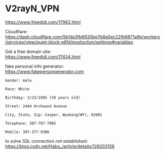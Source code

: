 # V2rayN_VPN

https://www.freedidi.com/17962.html

Cloudflare: <br>
https://dash.cloudflare.com/5b1da3fb6620be7b8a0ec22fb6871a9e/workers/services/view/quiet-block-e6fd/production/settings#variables

Get a free domain site: <br>
https://www.freedidi.com/17434.html

fake personal info generator: <br>
https://www.fakepersongenerator.com
```
Gender: male

Race: White

Birthday: 3/23/1985 (39 years old)

Street: 2444 Archwood Avenue

City, State, Zip: Casper, Wyoming(WY), 82601

Telephone: 307-797-7905

Mobile: 307-377-9386
```

to solve SSL connection not established: <br>
https://blog.csdn.net/Habo_/article/details/129203156
